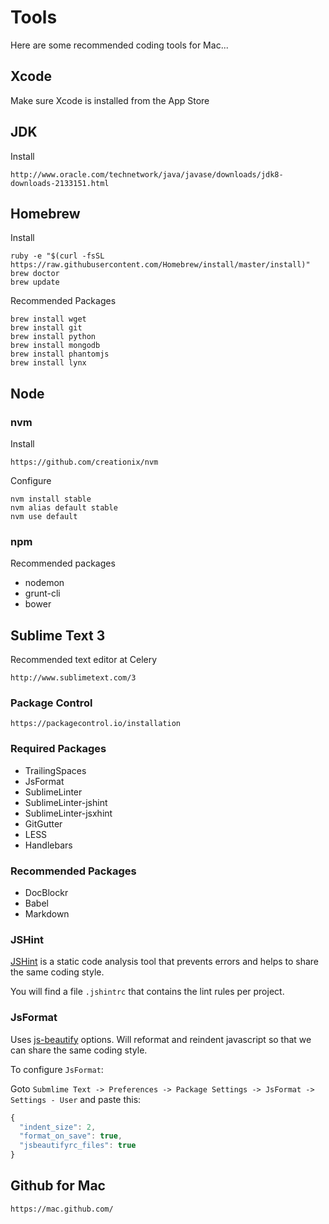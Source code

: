 # Tools

Here are some recommended coding tools for Mac...

## Xcode

Make sure Xcode is installed from the App Store

## JDK

Install

```
http://www.oracle.com/technetwork/java/javase/downloads/jdk8-downloads-2133151.html
```

## Homebrew

Install

```
ruby -e "$(curl -fsSL https://raw.githubusercontent.com/Homebrew/install/master/install)"
brew doctor
brew update
```

Recommended Packages

```
brew install wget
brew install git
brew install python
brew install mongodb
brew install phantomjs
brew install lynx
```

## Node

### nvm

Install

```
https://github.com/creationix/nvm
```

Configure

```
nvm install stable
nvm alias default stable
nvm use default
```

### npm

Recommended packages

- nodemon
- grunt-cli
- bower

## Sublime Text 3

Recommended text editor at Celery

```
http://www.sublimetext.com/3
```

### Package Control

```
https://packagecontrol.io/installation
```

### Required Packages

- TrailingSpaces
- JsFormat
- SublimeLinter
- SublimeLinter-jshint
- SublimeLinter-jsxhint
- GitGutter
- LESS
- Handlebars

### Recommended Packages

- DocBlockr
- Babel
- Markdown

### JSHint

[JSHint](https://github.com/jshint/jshint/) is a static code analysis tool that prevents errors and helps to share the same coding style.

You will find a file `.jshintrc` that contains the lint rules per project.

### JsFormat

Uses [js-beautify](https://github.com/einars/js-beautify#options) options.
Will reformat and reindent javascript so that we can share the same coding style.

To configure `JsFormat`:

Goto `Submlime Text -> Preferences -> Package Settings -> JsFormat -> Settings - User` and paste this:

```js
{
  "indent_size": 2,
  "format_on_save": true,
  "jsbeautifyrc_files": true
}
```

## Github for Mac

```
https://mac.github.com/
```

